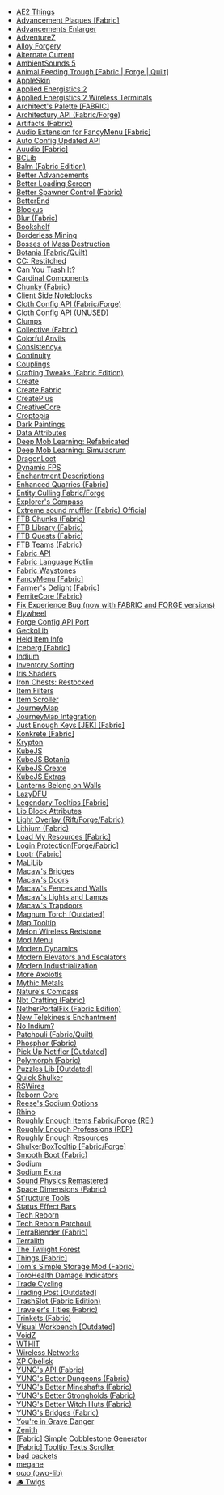 * [AE2 Things](https://www.curseforge.com/minecraft/mc-mods/ae2things)  
* [Advancement Plaques [Fabric]](https://www.curseforge.com/minecraft/mc-mods/advancement-plaques-fabric)  
* [Advancements Enlarger](https://www.curseforge.com/minecraft/mc-mods/advancements-enlarger)  
* [AdventureZ](https://www.curseforge.com/minecraft/mc-mods/adventurez)  
* [Alloy Forgery](https://www.curseforge.com/minecraft/mc-mods/alloy-forgery)  
* [Alternate Current](https://www.curseforge.com/minecraft/mc-mods/alternate-current)  
* [AmbientSounds 5](https://www.curseforge.com/minecraft/mc-mods/ambientsounds)  
* [Animal Feeding Trough [Fabric | Forge | Quilt]](https://www.curseforge.com/minecraft/mc-mods/animal-feeding-trough)  
* [AppleSkin](https://www.curseforge.com/minecraft/mc-mods/appleskin)  
* [Applied Energistics 2](https://www.curseforge.com/minecraft/mc-mods/applied-energistics-2)  
* [Applied Energistics 2 Wireless Terminals](https://www.curseforge.com/minecraft/mc-mods/applied-energistics-2-wireless-terminals)  
* [Architect's Palette [FABRIC]](https://www.curseforge.com/minecraft/mc-mods/architects-palette-fabric)  
* [Architectury API (Fabric/Forge)](https://www.curseforge.com/minecraft/mc-mods/architectury-api)  
* [Artifacts (Fabric)](https://www.curseforge.com/minecraft/mc-mods/artifacts-fabric)  
* [Audio Extension for FancyMenu [Fabric]](https://www.curseforge.com/minecraft/mc-mods/audio-extension-for-fancymenu-fabric)  
* [Auto Config Updated API](https://www.curseforge.com/minecraft/mc-mods/auto-config-updated-api)  
* [Auudio [Fabric]](https://www.curseforge.com/minecraft/mc-mods/auudio-fabric)  
* [BCLib](https://www.curseforge.com/minecraft/mc-mods/bclib)  
* [Balm (Fabric Edition)](https://www.curseforge.com/minecraft/mc-mods/balm-fabric)  
* [Better Advancements](https://www.curseforge.com/minecraft/mc-mods/better-advancements)  
* [Better Loading Screen](https://www.curseforge.com/minecraft/mc-mods/betterloadingscreen)  
* [Better Spawner Control (Fabric)](https://www.curseforge.com/minecraft/mc-mods/better-spawner-control-fabric)  
* [BetterEnd](https://www.curseforge.com/minecraft/mc-mods/betterend)  
* [Blockus](https://www.curseforge.com/minecraft/mc-mods/blockus)  
* [Blur (Fabric)](https://www.curseforge.com/minecraft/mc-mods/blur-fabric)  
* [Bookshelf](https://www.curseforge.com/minecraft/mc-mods/bookshelf)  
* [Borderless Mining](https://www.curseforge.com/minecraft/mc-mods/borderless-mining)  
* [Bosses of Mass Destruction](https://www.curseforge.com/minecraft/mc-mods/bosses-of-mass-destruction)  
* [Botania (Fabric/Quilt)](https://www.curseforge.com/minecraft/mc-mods/botania-fabric)  
* [CC: Restitched](https://www.curseforge.com/minecraft/mc-mods/cc-restitched)  
* [Can You Trash It?](https://www.curseforge.com/minecraft/mc-mods/can-you-trash-it)  
* [Cardinal Components](https://www.curseforge.com/minecraft/mc-mods/cardinal-components)  
* [Chunky (Fabric)](https://www.curseforge.com/minecraft/mc-mods/chunky-pregenerator)  
* [Client Side Noteblocks](https://www.curseforge.com/minecraft/mc-mods/client-side-noteblocks)  
* [Cloth Config API (Fabric/Forge)](https://www.curseforge.com/minecraft/mc-mods/cloth-config)  
* [Cloth Config API (UNUSED)](https://www.curseforge.com/minecraft/mc-mods/cloth-config-legacy)  
* [Clumps](https://www.curseforge.com/minecraft/mc-mods/clumps)  
* [Collective (Fabric)](https://www.curseforge.com/minecraft/mc-mods/collective-fabric)  
* [Colorful Anvils](https://www.curseforge.com/minecraft/mc-mods/colorful-anvils)  
* [Consistency+](https://www.curseforge.com/minecraft/mc-mods/consistencyplus)  
* [Continuity](https://www.curseforge.com/minecraft/mc-mods/continuity)  
* [Couplings](https://www.curseforge.com/minecraft/mc-mods/couplings)  
* [Crafting Tweaks (Fabric Edition)](https://www.curseforge.com/minecraft/mc-mods/crafting-tweaks-fabric)  
* [Create](https://www.curseforge.com/minecraft/mc-mods/create)  
* [Create Fabric](https://www.curseforge.com/minecraft/mc-mods/create-fabric)  
* [CreatePlus](https://www.curseforge.com/minecraft/mc-mods/createplus)  
* [CreativeCore](https://www.curseforge.com/minecraft/mc-mods/creativecore)  
* [Croptopia](https://www.curseforge.com/minecraft/mc-mods/croptopia)  
* [Dark Paintings](https://www.curseforge.com/minecraft/mc-mods/dark-paintings)  
* [Data Attributes](https://www.curseforge.com/minecraft/mc-mods/data-attributes)  
* [Deep Mob Learning: Refabricated](https://www.curseforge.com/minecraft/mc-mods/deep-mob-learning-refabricated)  
* [Deep Mob Learning: Simulacrum](https://www.curseforge.com/minecraft/mc-mods/deep-mob-learning-simulacrum)  
* [DragonLoot](https://www.curseforge.com/minecraft/mc-mods/dragonloot)  
* [Dynamic FPS](https://www.curseforge.com/minecraft/mc-mods/dynamic-fps)  
* [Enchantment Descriptions](https://www.curseforge.com/minecraft/mc-mods/enchantment-descriptions)  
* [Enhanced Quarries (Fabric)](https://www.curseforge.com/minecraft/mc-mods/enhancedquarries)  
* [Entity Culling Fabric/Forge](https://www.curseforge.com/minecraft/mc-mods/entityculling)  
* [Explorer's Compass](https://www.curseforge.com/minecraft/mc-mods/explorers-compass)  
* [Extreme sound muffler (Fabric) Official](https://www.curseforge.com/minecraft/mc-mods/extreme-sound-muffler-fabric-official)  
* [FTB Chunks (Fabric)](https://www.curseforge.com/minecraft/mc-mods/ftb-chunks-fabric)  
* [FTB Library (Fabric)](https://www.curseforge.com/minecraft/mc-mods/ftb-library-fabric)  
* [FTB Quests (Fabric)](https://www.curseforge.com/minecraft/mc-mods/ftb-quests-fabric)  
* [FTB Teams (Fabric)](https://www.curseforge.com/minecraft/mc-mods/ftb-teams-fabric)  
* [Fabric API](https://www.curseforge.com/minecraft/mc-mods/fabric-api)  
* [Fabric Language Kotlin](https://www.curseforge.com/minecraft/mc-mods/fabric-language-kotlin)  
* [Fabric Waystones](https://www.curseforge.com/minecraft/mc-mods/fabric-waystones)  
* [FancyMenu [Fabric]](https://www.curseforge.com/minecraft/mc-mods/fancymenu-fabric)  
* [Farmer's Delight [Fabric]](https://www.curseforge.com/minecraft/mc-mods/farmers-delight-fabric)  
* [FerriteCore (Fabric)](https://www.curseforge.com/minecraft/mc-mods/ferritecore-fabric)  
* [Fix Experience Bug (now with FABRIC and FORGE versions)](https://www.curseforge.com/minecraft/mc-mods/fix-experience-bug)  
* [Flywheel](https://www.curseforge.com/minecraft/mc-mods/flywheel)  
* [Forge Config API Port](https://www.curseforge.com/minecraft/mc-mods/forge-config-api-port-fabric)  
* [GeckoLib](https://www.curseforge.com/minecraft/mc-mods/geckolib)  
* [Held Item Info](https://www.curseforge.com/minecraft/mc-mods/held-item-info)  
* [Iceberg [Fabric]](https://www.curseforge.com/minecraft/mc-mods/iceberg-fabric)  
* [Indium](https://www.curseforge.com/minecraft/mc-mods/indium)  
* [Inventory Sorting](https://www.curseforge.com/minecraft/mc-mods/inventory-sorting)  
* [Iris Shaders](https://www.curseforge.com/minecraft/mc-mods/irisshaders)  
* [Iron Chests: Restocked](https://www.curseforge.com/minecraft/mc-mods/ironchests)  
* [Item Filters](https://www.curseforge.com/minecraft/mc-mods/item-filters)  
* [Item Scroller](https://www.curseforge.com/minecraft/mc-mods/item-scroller)  
* [JourneyMap](https://www.curseforge.com/minecraft/mc-mods/journeymap)  
* [JourneyMap Integration](https://www.curseforge.com/minecraft/mc-mods/journeymap-integration)  
* [Just Enough Keys [JEK] [Fabric]](https://www.curseforge.com/minecraft/mc-mods/just-enough-keys-fabric)  
* [Konkrete [Fabric]](https://www.curseforge.com/minecraft/mc-mods/konkrete-fabric)  
* [Krypton](https://www.curseforge.com/minecraft/mc-mods/krypton)  
* [KubeJS](https://www.curseforge.com/minecraft/mc-mods/kubejs)  
* [KubeJS Botania](https://www.curseforge.com/minecraft/mc-mods/kubejs-botania)  
* [KubeJS Create](https://www.curseforge.com/minecraft/mc-mods/kubejs-create)  
* [KubeJS Extras](https://www.curseforge.com/minecraft/mc-mods/kubejs-extras)  
* [Lanterns Belong on Walls](https://www.curseforge.com/minecraft/mc-mods/lanterns-bow)  
* [LazyDFU](https://www.curseforge.com/minecraft/mc-mods/lazydfu)  
* [Legendary Tooltips [Fabric]](https://www.curseforge.com/minecraft/mc-mods/legendary-tooltips-fabric)  
* [Lib Block Attributes](https://www.curseforge.com/minecraft/mc-mods/libblockattributes)  
* [Light Overlay (Rift/Forge/Fabric)](https://www.curseforge.com/minecraft/mc-mods/light-overlay)  
* [Lithium (Fabric)](https://www.curseforge.com/minecraft/mc-mods/lithium)  
* [Load My Resources [Fabric]](https://www.curseforge.com/minecraft/mc-mods/load-my-resources-fabric)  
* [Login Protection[Forge/Fabric]](https://www.curseforge.com/minecraft/mc-mods/login-protection)  
* [Lootr (Fabric)](https://www.curseforge.com/minecraft/mc-mods/lootr-fabric)  
* [MaLiLib](https://www.curseforge.com/minecraft/mc-mods/malilib)  
* [Macaw's Bridges](https://www.curseforge.com/minecraft/mc-mods/macaws-bridges)  
* [Macaw's Doors](https://www.curseforge.com/minecraft/mc-mods/macaws-doors)  
* [Macaw's Fences and Walls](https://www.curseforge.com/minecraft/mc-mods/macaws-fences-and-walls)  
* [Macaw's Lights and Lamps](https://www.curseforge.com/minecraft/mc-mods/macaws-lights-and-lamps)  
* [Macaw's Trapdoors](https://www.curseforge.com/minecraft/mc-mods/macaws-trapdoors)  
* [Magnum Torch [Outdated]](https://www.curseforge.com/minecraft/mc-mods/magnum-torch-fabric)  
* [Map Tooltip](https://www.curseforge.com/minecraft/mc-mods/map-tooltip)  
* [Melon Wireless Redstone](https://www.curseforge.com/minecraft/mc-mods/melon-wireless-redstone)  
* [Mod Menu](https://www.curseforge.com/minecraft/mc-mods/modmenu)  
* [Modern Dynamics](https://www.curseforge.com/minecraft/mc-mods/modern-dynamics)  
* [Modern Elevators and Escalators](https://www.curseforge.com/minecraft/mc-mods/modern-elevators-and-escalators)  
* [Modern Industrialization](https://www.curseforge.com/minecraft/mc-mods/modern-industrialization)  
* [More Axolotls](https://www.curseforge.com/minecraft/mc-mods/more-axolotls)  
* [Mythic Metals](https://www.curseforge.com/minecraft/mc-mods/mythicmetals)  
* [Nature's Compass](https://www.curseforge.com/minecraft/mc-mods/natures-compass)  
* [Nbt Crafting (Fabric)](https://www.curseforge.com/minecraft/mc-mods/nbt-crafting)  
* [NetherPortalFix (Fabric Edition)](https://www.curseforge.com/minecraft/mc-mods/netherportalfix-fabric)  
* [New Telekinesis Enchantment](https://www.curseforge.com/minecraft/mc-mods/telekinesis-enchantment-fabric)  
* [No Indium?](https://www.curseforge.com/minecraft/mc-mods/no-indium)  
* [Patchouli (Fabric/Quilt)](https://www.curseforge.com/minecraft/mc-mods/patchouli-fabric)  
* [Phosphor (Fabric)](https://www.curseforge.com/minecraft/mc-mods/phosphor)  
* [Pick Up Notifier [Outdated]](https://www.curseforge.com/minecraft/mc-mods/pick-up-notifier-fabric)  
* [Polymorph (Fabric)](https://www.curseforge.com/minecraft/mc-mods/polymorph-fabric)  
* [Puzzles Lib [Outdated]](https://www.curseforge.com/minecraft/mc-mods/puzzles-lib-fabric)  
* [Quick Shulker](https://www.curseforge.com/minecraft/mc-mods/quick-shulker)  
* [RSWires](https://www.curseforge.com/minecraft/mc-mods/rswires)  
* [Reborn Core](https://www.curseforge.com/minecraft/mc-mods/reborncore)  
* [Reese's Sodium Options](https://www.curseforge.com/minecraft/mc-mods/reeses-sodium-options)  
* [Rhino](https://www.curseforge.com/minecraft/mc-mods/rhino)  
* [Roughly Enough Items Fabric/Forge (REI)](https://www.curseforge.com/minecraft/mc-mods/roughly-enough-items)  
* [Roughly Enough Professions (REP)](https://www.curseforge.com/minecraft/mc-mods/roughly-enough-professions-rep)  
* [Roughly Enough Resources](https://www.curseforge.com/minecraft/mc-mods/roughly-enough-resources)  
* [ShulkerBoxTooltip [Fabric/Forge]](https://www.curseforge.com/minecraft/mc-mods/shulkerboxtooltip)  
* [Smooth Boot (Fabric)](https://www.curseforge.com/minecraft/mc-mods/smooth-boot)  
* [Sodium](https://www.curseforge.com/minecraft/mc-mods/sodium)  
* [Sodium Extra](https://www.curseforge.com/minecraft/mc-mods/sodium-extra)  
* [Sound Physics Remastered](https://www.curseforge.com/minecraft/mc-mods/sound-physics-remastered)  
* [Space Dimensions (Fabric)](https://www.curseforge.com/minecraft/mc-mods/moon-and-space-dimensions-fabric)  
* [St'ructure Tools](https://www.curseforge.com/minecraft/mc-mods/structure-tools)  
* [Status Effect Bars](https://www.curseforge.com/minecraft/mc-mods/status-effect-bars)  
* [Tech Reborn](https://www.curseforge.com/minecraft/mc-mods/techreborn)  
* [Tech Reborn Patchouli](https://www.curseforge.com/minecraft/mc-mods/tech-reborn-patchouli)  
* [TerraBlender (Fabric)](https://www.curseforge.com/minecraft/mc-mods/terrablender-fabric)  
* [Terralith](https://www.curseforge.com/minecraft/mc-mods/terralith)  
* [The Twilight Forest](https://www.curseforge.com/minecraft/mc-mods/the-twilight-forest?FORM=LFACTRE)  
* [Things [Fabric]](https://www.curseforge.com/minecraft/mc-mods/things-fabric)  
* [Tom's Simple Storage Mod (Fabric)](https://www.curseforge.com/minecraft/mc-mods/toms-storage-fabric)  
* [ToroHealth Damage Indicators](https://www.curseforge.com/minecraft/mc-mods/torohealth-damage-indicators)  
* [Trade Cycling](https://www.curseforge.com/minecraft/mc-mods/trade-cycling)  
* [Trading Post [Outdated]](https://www.curseforge.com/minecraft/mc-mods/trading-post-fabric)  
* [TrashSlot (Fabric Edition)](https://www.curseforge.com/minecraft/mc-mods/trashslot-fabric-edition)  
* [Traveler's Titles (Fabric)](https://www.curseforge.com/minecraft/mc-mods/travelers-titles-fabric)  
* [Trinkets (Fabric)](https://www.curseforge.com/minecraft/mc-mods/trinkets)  
* [Visual Workbench [Outdated]](https://www.curseforge.com/minecraft/mc-mods/visual-workbench-fabric)  
* [VoidZ](https://www.curseforge.com/minecraft/mc-mods/voidz)  
* [WTHIT](https://www.curseforge.com/minecraft/mc-mods/wthit)  
* [Wireless Networks](https://www.curseforge.com/minecraft/mc-mods/wireless-networks)  
* [XP Obelisk](https://www.curseforge.com/minecraft/mc-mods/xp-obelisk)  
* [YUNG's API (Fabric)](https://www.curseforge.com/minecraft/mc-mods/yungs-api-fabric)  
* [YUNG's Better Dungeons (Fabric)](https://www.curseforge.com/minecraft/mc-mods/yungs-better-dungeons-fabric)  
* [YUNG's Better Mineshafts (Fabric)](https://www.curseforge.com/minecraft/mc-mods/yungs-better-mineshafts-fabric)  
* [YUNG's Better Strongholds (Fabric)](https://www.curseforge.com/minecraft/mc-mods/yungs-better-strongholds-fabric)  
* [YUNG's Better Witch Huts (Fabric)](https://www.curseforge.com/minecraft/mc-mods/yungs-better-witch-huts-fabric)  
* [YUNG's Bridges (Fabric)](https://www.curseforge.com/minecraft/mc-mods/yungs-bridges-fabric)  
* [You're in Grave Danger](https://www.curseforge.com/minecraft/mc-mods/youre-in-grave-danger)  
* [Zenith](https://www.curseforge.com/minecraft/mc-mods/zenith)  
* [[Fabric] Simple Cobblestone Generator](https://www.curseforge.com/minecraft/mc-mods/simple-cobblestone-generator)  
* [[Fabric] Tooltip Texts Scroller](https://www.curseforge.com/minecraft/mc-mods/fabric-tooltip-texts-scroller)  
* [bad packets](https://www.curseforge.com/minecraft/mc-mods/badpackets)  
* [megane](https://www.curseforge.com/minecraft/mc-mods/megane)  
* [oωo (owo-lib)](https://www.curseforge.com/minecraft/mc-mods/owo-lib)  
* [🪵 Twigs](https://www.curseforge.com/minecraft/mc-mods/twigs)  
